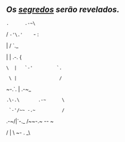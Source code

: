 ## _Os [segredos](https://youtu.be/R0G6FrLD9j0) serão revelados._

    .      .-~\

   / `-'\.'    `- :

   |    /          `._

   |   |   .-.        {

    \  |   `-'         `.

     \ |                /

~-.`. \|            .-~_

    .\-.\       .-~      \

     `-'/~~ -.~          /

   .-~/|`-._ /~~-.~ -- ~

  /  |  \    ~- . _\
      
